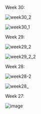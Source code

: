 Week 30:

![week30_2](https://user-images.githubusercontent.com/84888389/150482088-834434fc-faa4-4d34-8625-1c0ce6196470.gif)

![week30_1](https://user-images.githubusercontent.com/84888389/150482102-ff7bc2fe-e7c5-42b2-9f65-ef96d9dee25a.gif)


Week 29:

![week29_2](https://user-images.githubusercontent.com/84888389/150095168-efe41ebb-87a9-49d9-9133-b04ed05ba2ab.gif)

![week29_2_2](https://user-images.githubusercontent.com/84888389/150095808-96d56f31-7b62-4dca-8135-9de339c91734.gif)

Week 28:

![week28-2](https://user-images.githubusercontent.com/84888389/148673359-51f0dce6-c197-439d-8222-77811a3e0c32.gif)

![week28_](https://user-images.githubusercontent.com/84888389/148673413-166bc795-face-4277-8c3f-893d3ceca987.gif)

Week 27:

![image](https://user-images.githubusercontent.com/84888389/148535488-30b170da-93c8-40a1-bb60-e1d2f8341579.png)

